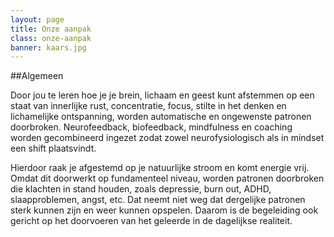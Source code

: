 ```yaml
---
layout: page
title: Onze aanpak
class: onze-aanpak
banner: kaars.jpg
---
```

##Algemeen

Door jou te leren hoe je je brein, lichaam en geest kunt afstemmen op een staat van innerlijke rust, concentratie, focus, stilte in het denken en lichamelijke ontspanning, worden automatische en ongewenste patronen doorbroken. Neurofeedback, biofeedback, mindfulness en coaching worden gecombineerd ingezet zodat zowel neurofysiologisch als in mindset een shift plaatsvindt.

Hierdoor raak je afgestemd op je natuurlijke stroom en komt energie vrij. Omdat dit doorwerkt op fundamenteel niveau, worden patronen doorbroken die klachten in stand houden, zoals depressie, burn out, ADHD, slaapproblemen, angst, etc. Dat neemt niet weg dat dergelijke patronen sterk kunnen zijn en weer kunnen opspelen. Daarom is de begeleiding ook gericht op het doorvoeren van het geleerde in de dagelijkse realiteit.